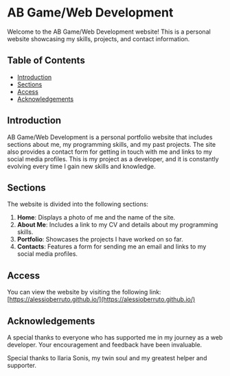 # AB Game/Web Development

Welcome to the AB Game/Web Development website! This is a personal website showcasing my skills, projects, and contact information.

## Table of Contents

- [Introduction](#introduction)
- [Sections](#sections)
- [Access](#access)
- [Acknowledgements](#acknowledgements)

## Introduction

AB Game/Web Development is a personal portfolio website that includes sections about me, my programming skills, and my past projects. The site also provides a contact form for getting in touch with me and links to my social media profiles.
This is my project as a developer, and it is constantly evolving every time I gain new skills and knowledge.  

## Sections

The website is divided into the following sections:

1. **Home**: Displays a photo of me and the name of the site.
2. **About Me**: Includes a link to my CV and details about my programming skills.
3. **Portfolio**: Showcases the projects I have worked on so far.
4. **Contacts**: Features a form for sending me an email and links to my social media profiles.

## Access

You can view the website by visiting the following link: [https://alessioberruto.github.io/](https://alessioberruto.github.io/)

## Acknowledgements

A special thanks to everyone who has supported me in my journey as a web developer. 
Your encouragement and feedback have been invaluable. 

Special thanks to Ilaria Sonis, my twin soul and my greatest helper and supporter.

